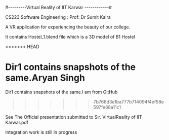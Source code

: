 #---------Virtual Reality of IIT Karwar ------------#

CS223 Software Engineering : Prof: Dr Sumit Kalra

A VR application for experiencing the beauty of our college.

It contains Hostel_1.blend file which is a 3D model of B1 Hostel

<<<<<<< HEAD



Dir1 contains snapshots of the same.Aryan Singh
=======
Dir1 contains snapshots of the same.I am from GitHub
>>>>>>> 7b768d3e1ba777b714094f4ef58e597fe68a11c1

See The Official presentation submitted to Sir. VirtualReality of IIT Karwar.pdf


Integration work is still in progress

